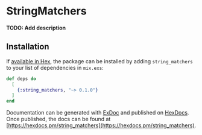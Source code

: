 # StringMatchers

**TODO: Add description**

## Installation

If [available in Hex](https://hex.pm/docs/publish), the package can be installed
by adding `string_matchers` to your list of dependencies in `mix.exs`:

```elixir
def deps do
  [
    {:string_matchers, "~> 0.1.0"}
  ]
end
```

Documentation can be generated with [ExDoc](https://github.com/elixir-lang/ex_doc)
and published on [HexDocs](https://hexdocs.pm). Once published, the docs can
be found at [https://hexdocs.pm/string_matchers](https://hexdocs.pm/string_matchers).

